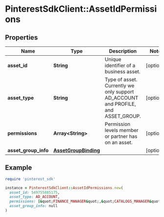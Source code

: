 # PinterestSdkClient::AssetIdPermissions

## Properties

| Name | Type | Description | Notes |
| ---- | ---- | ----------- | ----- |
| **asset_id** | **String** | Unique identifier of a business asset. | [optional] |
| **asset_type** | **String** | Type of asset. Currently we only support AD_ACCOUNT and PROFILE, and ASSET_GROUP. | [optional] |
| **permissions** | **Array&lt;String&gt;** | Permission levels member or partner has on an asset. | [optional] |
| **asset_group_info** | [**AssetGroupBinding**](AssetGroupBinding.md) |  | [optional] |

## Example

```ruby
require 'pinterest_sdk'

instance = PinterestSdkClient::AssetIdPermissions.new(
  asset_id: 549755885175,
  asset_type: AD_ACCOUNT,
  permissions: [&quot;FINANCE_MANAGER&quot;,&quot;CATALOGS_MANAGER&quot;,&quot;AUDIENCE_MANAGER&quot;],
  asset_group_info: null
)
```

